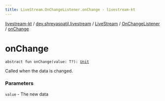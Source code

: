 ```yaml
---
title: LiveStream.OnChangeListener.onChange - livestream-kt
---
```


[livestream-kt](../../../index.html) / [dev.shreyaspatil.livestream](../../index.html) / [LiveStream](../index.html) / [OnChangeListener](index.html) / [onChange](./on-change.html)

# onChange

`abstract fun onChange(value: T?): `[`Unit`](https://kotlinlang.org/api/latest/jvm/stdlib/kotlin/-unit/index.html)

Called when the data is changed.

### Parameters

`value` - The new data